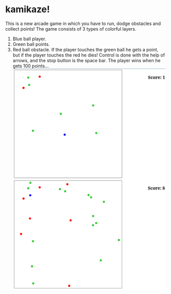 # kamikaze!
This is a new arcade game in which you have to run, dodge obstacles and collect points!
The game consists of 3 types of colorful layers.
1. Blue ball player.
2. Green ball points.
3. Red ball obstacle.
If the player touches the green ball he gets a point, but if the player touches the red he dies!
Control is done with the help of arrows, and the stop button is the space bar.
The player wins when he gets 100 points...
![Images](20240710_122332.png)
![Images](20240710_122452.png)
